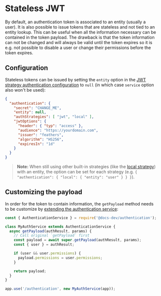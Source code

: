 # Stateless JWT

By default, an authentication token is associated to an entity (usually a user). It is also possible to issue tokens that are stateless and not tied to an entity lookup. This can be useful when all the information necessary can be contained in the token payload. The drawback is that the token information can not be changed and will always be valid until the token expires so it is e.g. not possible to disable a user or change their permissions before the token expires.

## Configuration

Stateless tokens can be issued by setting the `entity` option in the [JWT strategy authentication configuration](../../api/authentication/jwt.md#configuration) to `null` (in which case `service` option also won't be used):

```json
{
  "authentication": {
    "secret": "CHANGE_ME",
    "entity": null,
    "authStrategies": [ "jwt", "local" ],
    "jwtOptions": {
      "header": { "typ": "access" },
      "audience": "https://yourdomain.com",
      "issuer": "feathers",
      "algorithm": "HS256",
      "expiresIn": "1d"
    }
  }
}
```

> __Note:__ When still using other built-in strategies (like the [local strategy](../../api/authentication/local.md)) with an entity, the option can be set for each strategy (e.g. `{ "authentication": { "local": { "entity": "user" } } }`).

## Customizing the payload

In order for the token to contain information, the `getPayload` method needs to be customize by [extending the authentication service](../../api/authentication/service.md#customization):

```js
const { AuthenticationService } = require('@docs-dev/authentication');

class MyAuthService extends AuthenticationService {
  async getPayload(authResult, params) {
    // Call original `getPayload` first
    const payload = await super.getPayload(authResult, params);
    const { user } = authResult;

    if (user && user.permissions) {
      payload.permissions = user.permissions;
    }

    return payload;
  }
}

app.use('/authentication', new MyAuthService(app));
```
